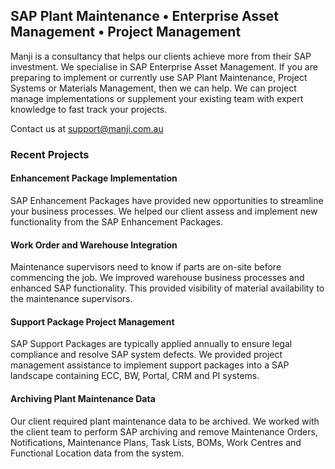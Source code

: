## SAP Plant Maintenance • Enterprise Asset Management • Project Management

Manji is a consultancy that helps our clients achieve more from their SAP investment. 
We specialise in SAP Enterprise Asset Management. 
If you are preparing to implement or currently use SAP Plant Maintenance, Project Systems or Materials Management, then we can help. We can project manage implementations or supplement your existing team with expert knowledge to fast track your projects.

Contact us at <support@manji.com.au>

### Recent Projects
#### Enhancement Package Implementation
SAP Enhancement Packages have provided new opportunities to streamline your business processes. We helped our client assess and implement new functionality from the SAP Enhancement Packages.

#### Work Order and Warehouse Integration
Maintenance supervisors need to know if parts are on-site before commencing the job.  We improved warehouse business processes and enhanced SAP functionality. This provided visibility of material availability to the maintenance supervisors.

#### Support Package Project Management
SAP Support Packages are typically applied annually to ensure legal compliance and resolve SAP system defects.  We provided project management assistance to implement support packages into a SAP landscape containing ECC, BW, Portal, CRM and PI systems.

#### Archiving Plant Maintenance Data
Our client required plant maintenance data to be archived.  We worked with the client team to perform SAP archiving and remove Maintenance Orders, Notifications, Maintenance Plans, Task Lists, BOMs, Work Centres and Functional Location data from the system.



